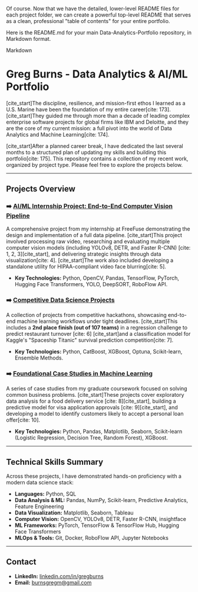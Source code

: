 Of course. Now that we have the detailed, lower-level README files for each project folder, we can create a powerful top-level README that serves as a clean, professional "table of contents" for your entire portfolio.

Here is the README.md for your main Data-Analytics-Portfolio repository, in Markdown format.

Markdown

# Greg Burns - Data Analytics & AI/ML Portfolio

[cite_start]The discipline, resilience, and mission-first ethos I learned as a U.S. Marine have been the foundation of my entire career[cite: 173]. [cite_start]They guided me through more than a decade of leading complex enterprise software projects for global firms like IBM and Deloitte, and they are the core of my current mission: a full pivot into the world of Data Analytics and Machine Learning[cite: 174].

[cite_start]After a planned career break, I have dedicated the last several months to a structured plan of updating my skills and building this portfolio[cite: 175]. This repository contains a collection of my recent work, organized by project type. Please feel free to explore the projects below.

---

## Projects Overview

### ➡️ [AI/ML Internship Project: End-to-End Computer Vision Pipeline](FreeFuse_Project/)

A comprehensive project from my internship at FreeFuse demonstrating the design and implementation of a full data pipeline. [cite_start]This project involved processing raw video, researching and evaluating multiple computer vision models (including YOLOv8, DETR, and Faster R-CNN) [cite: 1, 2, 3][cite_start], and delivering strategic insights through data visualization[cite: 4]. [cite_start]The work also included developing a standalone utility for HIPAA-compliant video face blurring[cite: 5].

* **Key Technologies:** Python, OpenCV, Pandas, TensorFlow, PyTorch, Hugging Face Transformers, YOLO, DeepSORT, RoboFlow API.

### ➡️ [Competitive Data Science Projects](hackathons/)

A collection of projects from competitive hackathons, showcasing end-to-end machine learning workflows under tight deadlines. [cite_start]This includes a **2nd place finish (out of 107 teams)** in a regression challenge to predict restaurant turnover [cite: 6] [cite_start]and a classification model for Kaggle's "Spaceship Titanic" survival prediction competition[cite: 7].

* **Key Technologies:** Python, CatBoost, XGBoost, Optuna, Scikit-learn, Ensemble Methods.

### ➡️ [Foundational Case Studies in Machine Learning](AI_ML_projects/)

A series of case studies from my graduate coursework focused on solving common business problems. [cite_start]These projects cover exploratory data analysis for a food delivery service [cite: 8][cite_start], building a predictive model for visa application approvals [cite: 9][cite_start], and developing a model to identify customers likely to accept a personal loan offer[cite: 10].

* **Key Technologies:** Python, Pandas, Matplotlib, Seaborn, Scikit-learn (Logistic Regression, Decision Tree, Random Forest), XGBoost.

---

## Technical Skills Summary

Across these projects, I have demonstrated hands-on proficiency with a modern data science stack:

* **Languages:** Python, SQL
* **Data Analysis & ML:** Pandas, NumPy, Scikit-learn, Predictive Analytics, Feature Engineering
* **Data Visualization:** Matplotlib, Seaborn, Tableau
* **Computer Vision:** OpenCV, YOLOv8, DETR, Faster R-CNN, insightface
* **ML Frameworks:** PyTorch, TensorFlow & TensorFlow Hub, Hugging Face Transformers
* **MLOps & Tools:** Git, Docker, RoboFlow API, Jupyter Notebooks

---

## Contact

* **LinkedIn:** [linkedin.com/in/gregburns](https://www.linkedin.com/in/gregburns)
* **Email:** burnsgregm@gmail.com
